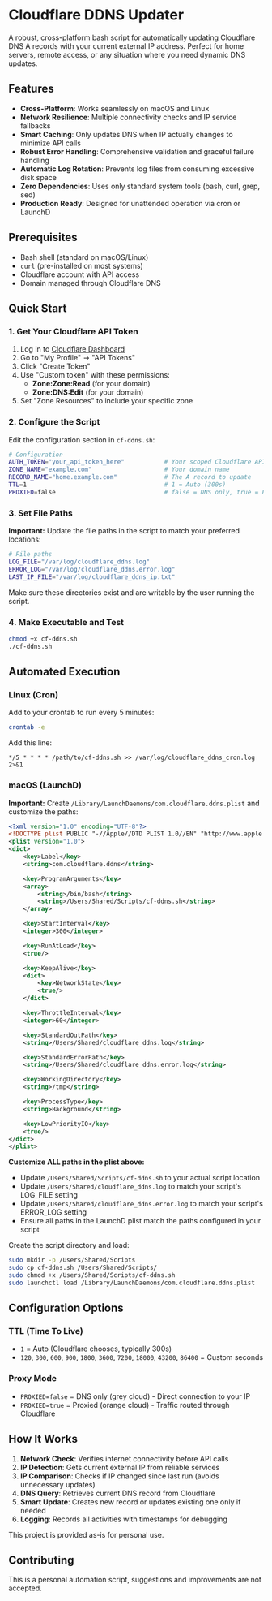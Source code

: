 # Cloudflare DDNS Updater

A robust, cross-platform bash script for automatically updating Cloudflare DNS A records with your current external IP address. Perfect for home servers, remote access, or any situation where you need dynamic DNS updates.

## Features

- **Cross-Platform**: Works seamlessly on macOS and Linux
- **Network Resilience**: Multiple connectivity checks and IP service fallbacks
- **Smart Caching**: Only updates DNS when IP actually changes to minimize API calls
- **Robust Error Handling**: Comprehensive validation and graceful failure handling
- **Automatic Log Rotation**: Prevents log files from consuming excessive disk space
- **Zero Dependencies**: Uses only standard system tools (bash, curl, grep, sed)
- **Production Ready**: Designed for unattended operation via cron or LaunchD

## Prerequisites

- Bash shell (standard on macOS/Linux)
- `curl` (pre-installed on most systems)
- Cloudflare account with API access
- Domain managed through Cloudflare DNS

## Quick Start

### 1. Get Your Cloudflare API Token

1. Log in to [Cloudflare Dashboard](https://dash.cloudflare.com/)
2. Go to "My Profile" → "API Tokens"
3. Click "Create Token"
4. Use "Custom token" with these permissions:
   - **Zone:Zone:Read** (for your domain)
   - **Zone:DNS:Edit** (for your domain)
5. Set "Zone Resources" to include your specific zone

### 2. Configure the Script

Edit the configuration section in `cf-ddns.sh`:

```bash
# Configuration
AUTH_TOKEN="your_api_token_here"           # Your scoped Cloudflare API token
ZONE_NAME="example.com"                    # Your domain name
RECORD_NAME="home.example.com"             # The A record to update
TTL=1                                      # 1 = Auto (300s)
PROXIED=false                              # false = DNS only, true = Proxied
```

### 3. Set File Paths

**Important:** Update the file paths in the script to match your preferred locations:

```bash
# File paths
LOG_FILE="/var/log/cloudflare_ddns.log"
ERROR_LOG="/var/log/cloudflare_ddns.error.log"
LAST_IP_FILE="/var/log/cloudflare_ddns_ip.txt"
```

Make sure these directories exist and are writable by the user running the script.

### 4. Make Executable and Test

```bash
chmod +x cf-ddns.sh
./cf-ddns.sh
```

## Automated Execution

### Linux (Cron)

Add to your crontab to run every 5 minutes:

```bash
crontab -e
```

Add this line:
```
*/5 * * * * /path/to/cf-ddns.sh >> /var/log/cloudflare_ddns_cron.log 2>&1
```

### macOS (LaunchD)

**Important:** Create `/Library/LaunchDaemons/com.cloudflare.ddns.plist` and customize the paths:

```xml
<?xml version="1.0" encoding="UTF-8"?>
<!DOCTYPE plist PUBLIC "-//Apple//DTD PLIST 1.0//EN" "http://www.apple.com/DTDs/PropertyList-1.0.dtd">
<plist version="1.0">
<dict>
    <key>Label</key>
    <string>com.cloudflare.ddns</string>

    <key>ProgramArguments</key>
    <array>
        <string>/bin/bash</string>
        <string>/Users/Shared/Scripts/cf-ddns.sh</string>
    </array>

    <key>StartInterval</key>
    <integer>300</integer>

    <key>RunAtLoad</key>
    <true/>

    <key>KeepAlive</key>
    <dict>
        <key>NetworkState</key>
        <true/>
    </dict>

    <key>ThrottleInterval</key>
    <integer>60</integer>

    <key>StandardOutPath</key>
    <string>/Users/Shared/cloudflare_ddns.log</string>

    <key>StandardErrorPath</key>
    <string>/Users/Shared/cloudflare_ddns.error.log</string>

    <key>WorkingDirectory</key>
    <string>/tmp</string>

    <key>ProcessType</key>
    <string>Background</string>

    <key>LowPriorityIO</key>
    <true/>
</dict>
</plist>
```
**Customize ALL paths in the plist above:**
- Update `/Users/Shared/Scripts/cf-ddns.sh` to your actual script location
- Update `/Users/Shared/cloudflare_ddns.log` to match your script's LOG_FILE setting
- Update `/Users/Shared/cloudflare_ddns.error.log` to match your script's ERROR_LOG setting
- Ensure all paths in the LaunchD plist match the paths configured in your script

Create the script directory and load:
```bash
sudo mkdir -p /Users/Shared/Scripts
sudo cp cf-ddns.sh /Users/Shared/Scripts/
sudo chmod +x /Users/Shared/Scripts/cf-ddns.sh
sudo launchctl load /Library/LaunchDaemons/com.cloudflare.ddns.plist
```

## Configuration Options

### TTL (Time To Live)
- `1` = Auto (Cloudflare chooses, typically 300s)
- `120`, `300`, `600`, `900`, `1800`, `3600`, `7200`, `18000`, `43200`, `86400` = Custom seconds

### Proxy Mode
- `PROXIED=false` = DNS only (grey cloud) - Direct connection to your IP
- `PROXIED=true` = Proxied (orange cloud) - Traffic routed through Cloudflare

## How It Works

1. **Network Check**: Verifies internet connectivity before API calls
2. **IP Detection**: Gets current external IP from reliable services
3. **IP Comparison**: Checks if IP changed since last run (avoids unnecessary updates)
4. **DNS Query**: Retrieves current DNS record from Cloudflare
5. **Smart Update**: Creates new record or updates existing one only if needed
6. **Logging**: Records all activities with timestamps for debugging

This project is provided as-is for personal use.

## Contributing

This is a personal automation script, suggestions and improvements are not accepted.
